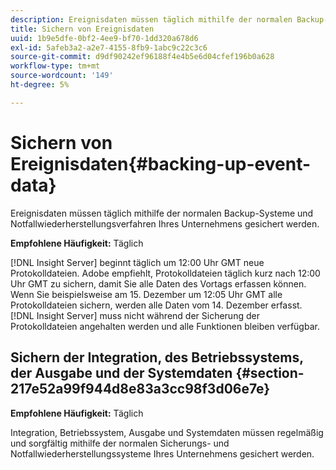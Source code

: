 ```yaml
---
description: Ereignisdaten müssen täglich mithilfe der normalen Backup-Systeme und Notfallwiederherstellungsverfahren Ihres Unternehmens gesichert werden.
title: Sichern von Ereignisdaten
uuid: 1b9e5dfe-0bf2-4ee9-bf70-1dd320a678d6
exl-id: 5afeb3a2-a2e7-4155-8fb9-1abc9c22c3c6
source-git-commit: d9df90242ef96188f4e4b5e6d04cfef196b0a628
workflow-type: tm+mt
source-wordcount: '149'
ht-degree: 5%

---
```


# Sichern von Ereignisdaten{#backing-up-event-data}

Ereignisdaten müssen täglich mithilfe der normalen Backup-Systeme und Notfallwiederherstellungsverfahren Ihres Unternehmens gesichert werden.

**Empfohlene Häufigkeit:** Täglich

[!DNL Insight Server] beginnt täglich um 12:00 Uhr GMT neue Protokolldateien. Adobe empfiehlt, Protokolldateien täglich kurz nach 12:00 Uhr GMT zu sichern, damit Sie alle Daten des Vortags erfassen können. Wenn Sie beispielsweise am 15. Dezember um 12:05 Uhr GMT alle Protokolldateien sichern, werden alle Daten vom 14. Dezember erfasst. [!DNL Insight Server] muss nicht während der Sicherung der Protokolldateien angehalten werden und alle Funktionen bleiben verfügbar.

## Sichern der Integration, des Betriebssystems, der Ausgabe und der Systemdaten {#section-217e52a99f944d8e83a3cc98f3d06e7e}

**Empfohlene Häufigkeit:** Täglich

Integration, Betriebssystem, Ausgabe und Systemdaten müssen regelmäßig und sorgfältig mithilfe der normalen Sicherungs- und Notfallwiederherstellungssysteme Ihres Unternehmens gesichert werden.
